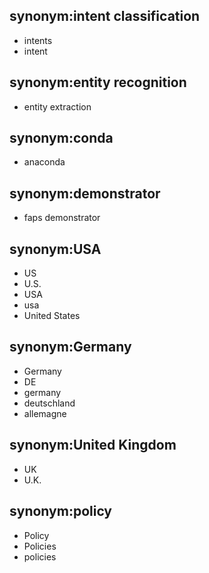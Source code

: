 ## synonym:intent classification
- intents
- intent

## synonym:entity recognition
- entity extraction

## synonym:conda
- anaconda

## synonym:demonstrator
- faps demonstrator

## synonym:USA
- US
- U.S.
- USA
- usa
- United States

## synonym:Germany
- Germany
- DE
- germany
- deutschland
- allemagne

## synonym:United Kingdom
- UK
- U.K.

## synonym:policy
- Policy
- Policies
- policies
